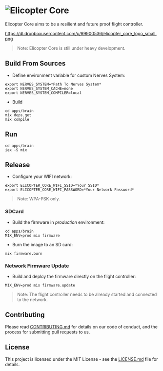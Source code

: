 ![Elicopter Core](https://dl.dropboxusercontent.com/u/99900536/elicopter_core_logo_small.png)
=========

Elicopter Core aims to be a resilient and future proof flight controller.

https://dl.dropboxusercontent.com/u/99900536/elicopter_core_logo_small.png

> Note: Elicopter Core is still under heavy development.

## Build From Sources

* Define environment variable for custom Nerves System:

```
export NERVES_SYSTEM=*Path To Nerves System*
export NERVES_SYSTEM_CACHE=none
export NERVES_SYSTEM_COMPILER=local
```

* Build

```
cd apps/brain
mix deps.get
mix compile
```

## Run

```
cd apps/brain
iex -S mix
```

## Release

* Configure your WIFI network:
```
export ELICOPTER_CORE_WIFI_SSID=*Your SSID*
export ELICOPTER_CORE_WIFI_PASSWORD=*Your Network Password*
```

> Note: WPA-PSK only.

### SDCard

* Build the firmware in *production* environment:
```
cd apps/brain
MIX_ENV=prod mix firmware
```

* Burn the image to an SD card:
```
mix firmware.burn
```

### Network Firmware Update

* Build and deploy the firmware directly on the flight controller:
```
MIX_ENV=prod mix firmware.update
```

> Note: The flight controller needs to be already started and connected to the network.

## Contributing

Please read [CONTRIBUTING.md](https://github.com/elicopter/elicopter/blob/master/CONTRIBUTING.md) for details on our code of conduct, and the process for submitting pull requests to us.

## License

This project is licensed under the MIT License - see the [LICENSE.md](https://github.com/elicopter/elicopter/blob/master/LICENSE.md) file for details.
